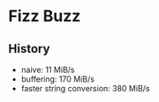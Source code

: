 # Fizz Buzz

## History

- naive: 11 MiB/s
- buffering: 170 MiB/s
- faster string conversion: 380 MiB/s
